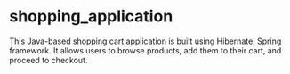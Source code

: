 # shopping_application
This Java-based shopping cart application is built using Hibernate, Spring framework. It allows users to browse products, add them to their cart, and proceed to checkout.
